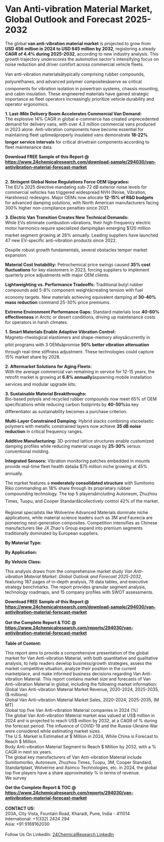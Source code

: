 <h1>Van Anti-vibration Material Market, Global Outlook and Forecast 2025-2032</h1><p>The global <strong>van anti-vibration material market</strong> is projected to grow from <strong>USD 456 million in 2024 to USD 645 million by 2032</strong>, registering a steady <strong>CAGR of 4.4% during 2025-2032</strong>, according to new industry analysis. This growth trajectory underscores the automotive sector's intensifying focus on noise reduction and driver comfort across commercial vehicle fleets.</p><p>Van anti-vibration materialsâtypically comprising rubber compounds, polyurethanes, and advanced polymer compositesâserve as critical components for vibration isolation in powertrain systems, chassis mounting, and cabin insulation. These engineered materials have gained strategic importance as fleet operators increasingly prioritize vehicle durability and operator ergonomics.</p><p><strong>1. Last-Mile Delivery Boom Accelerates Commercial Van Demand:</strong><br>
The explosive 14% CAGR in global e-commerce has created unprecedented demand for delivery vans, with over 4.3 million commercial vans produced in 2023 alone. Anti-vibration components have become essential for maintaining fleet uptimeâproperly insulated vans demonstrate <strong>18-22% longer service intervals</strong> for critical drivetrain components according to fleet maintenance data.</p><div><b>Download FREE Sample of this Report @ 
            <a href="https://www.24chemicalresearch.com/download-sample/294030/van-antivibration-material-forecast-market">
            https://www.24chemicalresearch.com/download-sample/294030/van-antivibration-material-forecast-market</a></b></div><br><p><strong>2. Stringent Global Noise Regulations Force OEM Upgrades:</strong><br>
The EU's 2025 directive mandating sub-72 dB exterior noise levels for commercial vehicles has triggered widespread NVH (Noise, Vibration, Harshness) redesigns. Major OEMs now allocate <strong>12-15% of R&amp;D budgets</strong> for advanced damping solutions, with North American manufacturers facing 300% higher non-compliance penalties since 2021.</p><p><strong>3. Electric Van Transition Creates New Technical Demands:</strong><br>
While EVs eliminate combustion vibrations, their high-frequency electric motor harmonics require specialized dampingâan emerging $120 million market segment growing at 28% annually. Leading suppliers have launched 47 new EV-specific anti-vibration products since 2022.</p><p>Despite robust growth fundamentals, several obstacles temper market expansion:</p><p><strong>Material Cost Instability:</strong> Petrochemical price swings caused <strong>35% cost fluctuations</strong> for key elastomers in 2023, forcing suppliers to implement quarterly price adjustments with major OEM clients.</p><p><strong>Lightweighting vs. Performance Tradeoffs:</strong> Traditional butyl rubber compounds add 5-8% component weightâcreating tension with fuel economy targets. New materials achieving equivalent damping at <strong>30-40% mass reduction</strong> command 25-30% price premiums.</p><p><strong>Extreme Environment Performance Gaps:</strong> Standard materials lose <strong>40-60% effectiveness</strong> in Arctic or desert conditions, driving up maintenance costs for operators in harsh climates.</p><p><strong>1. Smart Materials Enable Adaptive Vibration Control:</strong><br>
Magneto-rheological elastomers and shape-memory alloysâcurrently in pilot programs with 3 OEMsâpromise <strong>50% better vibration attenuation</strong> through real-time stiffness adjustment. These technologies could capture 15% market share by 2028.</p><p><strong>2. Aftermarket Solutions for Aging Fleets:</strong><br>
With the average commercial van remaining in service for 12-15 years, the retrofit market is growing at <strong>6.8% annually</strong>âspawning mobile installation services and modular upgrade kits.</p><p><strong>3. Sustainable Material Breakthroughs:</strong><br>
Bio-based polyols and recycled rubber compounds now meet 65% of OEM specifications while reducing carbon footprints by <strong>40-50%</strong>âa key differentiator as sustainability becomes a purchase criterion.</p><p><strong>Multi-Layer Constrained Damping:</strong> Hybrid stacks combining viscoelastic polymers with metallic constrained layers now achieve <strong>35 dB noise reduction</strong> in critical frequency ranges.</p><p><strong>Additive Manufacturing:</strong> 3D-printed lattice structures enable customized damping profiles while reducing material usage by <strong>25-30%</strong> versus conventional molding.</p><p><strong>Integrated Sensors:</strong> Vibration monitoring patches embedded in mounts provide real-time fleet health dataâa $75 million niche growing at 45% annually.</p><p>The market features a <strong>moderately consolidated structure</strong> with Sumitomo Riko commanding an 18% share through its proprietary rubber compounding technology. The top 5 playersâincluding Autoneum, Zhuzhou Times, Tuopu, and Cooper Standardâcollectively control 42% of the market.</p><p>Regional specialists like Wolverine Advanced Materials dominate niche applications, while material science leaders such as 3M and Faurecia are pioneering next-generation composites. Competition intensifies as Chinese manufacturers like JX Zhao's Group expand into premium segments traditionally dominated by European suppliers.</p><p><strong>By Material Type:</strong></p><p><strong>By Application:</strong></p><p><strong>By Vehicle Class:</strong></p><p>This analysis draws from the comprehensive market study <em>Van Anti-vibration Material Market: Global Outlook and Forecast 2025-2032</em>, featuring 187 pages of in-depth analysis, 78 data tables, and executive strategy benchmarks. The report provides granular segment analysis, technology roadmaps, and 15 company profiles with SWOT assessments.</p><div><b>Download FREE Sample of this Report @ 
            <a href="https://www.24chemicalresearch.com/download-sample/294030/van-antivibration-material-forecast-market">
            https://www.24chemicalresearch.com/download-sample/294030/van-antivibration-material-forecast-market</a></b></div><br><div><b>Get the Complete Report & TOC @ 
            <a href="https://www.24chemicalresearch.com/reports/294030/van-antivibration-material-forecast-market">
            https://www.24chemicalresearch.com/reports/294030/van-antivibration-material-forecast-market</a></b></div><br>
            <b>Table of Content:</b><p>This report aims to provide a comprehensive presentation of the global market for Van Anti-vibration Material, with both quantitative and qualitative analysis, to help readers develop business/growth strategies, assess the market competitive situation, analyze their position in the current marketplace, and make informed business decisions regarding Van Anti-vibration Material. This report contains market size and forecasts of Van Anti-vibration Material in global, including the following market information:<br />
Global Van Anti-vibration Material Market Revenue, 2020-2024, 2025-2035, ($ millions)<br />
Global Van Anti-vibration Material Market Sales, 2020-2024, 2025-2035, (M MT)<br />
Global top five Van Anti-vibration Material companies in 2024 (%)<br />
The global Van Anti-vibration Material market was valued at US$ million in 2024 and is projected to reach US$ million by 2032, at a CAGR of % during the forecast period. The influence of COVID-19 and the Russia-Ukraine War were considered while estimating market sizes.<br />
The U.S. Market is Estimated at $ Million in 2024, While China is Forecast to Reach $ Million.<br />
Body Anti-vibration Material Segment to Reach $ Million by 2032, with a % CAGR in next six years.<br />
The global key manufacturers of Van Anti-vibration Material include Sumitomoriko, Autoneum, Zhuzhou Times, Tuopu, 3M, Cooper Standard, Standartplast, Wolverine and Asimco Technologies, etc. in 2024, the global top five players have a share approximately % in terms of revenue.<br />
We survey</p><div><b>Get the Complete Report & TOC @ 
            <a href="https://www.24chemicalresearch.com/reports/294030/van-antivibration-material-forecast-market">
            https://www.24chemicalresearch.com/reports/294030/van-antivibration-material-forecast-market</a></b></div><br><b>CONTACT US:</b><br>
            203A, City Vista, Fountain Road, Kharadi, Pune, India - 411014<br>
            International: +1(332) 2424 294<br>
            Asia: +91 9169162030 <br><br>
            Follow Us On LinkedIn: <a href="https://www.linkedin.com/company/24chemicalresearch/">24ChemicalResearch LinkedIn</a>
